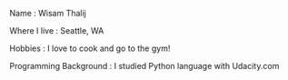Name : Wisam Thalij

Where I live : Seattle, WA

Hobbies : I love to cook and go to the gym!

Programming Background : I studied Python language with Udacity.com

